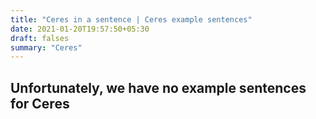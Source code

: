 ```yaml
---
title: "Ceres in a sentence | Ceres example sentences"
date: 2021-01-20T19:57:50+05:30
draft: falses
summary: "Ceres"
---
```

## Unfortunately, we have no example sentences for Ceres                 
